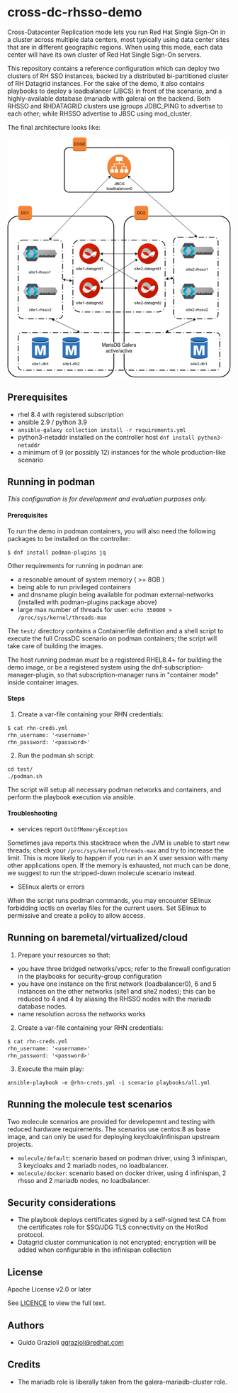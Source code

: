 # cross-dc-rhsso-demo

Cross-Datacenter Replication mode lets you run Red Hat Single Sign-On in a cluster across multiple data centers, most typically using data center sites that are in different geographic regions. When using this mode, each data center will have its own cluster of Red Hat Single Sign-On servers.

This repository contains a reference configuration which can deploy two clusters of RH SSO instances, backed by a distributed bi-partitioned cluster of RH Datagrid instances.
For the sake of the demo, it also contains playbooks to deploy a loadbalancer (JBCS) in front of the scenario, and a highly-available database (mariadb with galera) on the backend.
Both RHSSO and RHDATAGRID clusters use jgroups JDBC_PING to advertise to each other; while RHSSO advertise to JBSC using mod_cluster.

The final architecture looks like:

![Architecture diagram](./scenario.png)


## Prerequisites

* rhel 8.4 with registered subscription
* ansible 2.9 / python 3.9
* `ansible-galaxy collection install -r requirements.yml`
* python3-netaddr installed on the controller host `dnf install python3-netaddr`
* a minimum of 9 (or possibly 12) instances for the whole production-like scenario


## Running in podman

_This configuration is for development and evaluation purposes only._


#### Prerequisites

To run the demo in podman containers, you will also need the following packages to be installed on the controller:

```
$ dnf install podman-plugins jq
```

Other requirements for running in podman are:
* a resonable amount of system memory ( >= 8GB )
* being able to run privileged containers
* and dnsname plugin being available for podman external-networks (installed with podman-plugins package above)
* large max number of threads for user: `echo 350000 > /proc/sys/kernel/threads-max`

The `test/` directory contains a Containerfile definition and a shell script to execute the full CrossDC scenario on podman containers; the script
will take care of building the images.

The host running podman _must_ be a registered RHEL8.4+ for building the demo image, or be a registered system using the dnf-subscription-manager-plugin,
so that subscription-manager runs in "container mode" inside container images.


#### Steps

1. Create a var-file containing your RHN credentials:
```
$ cat rhn-creds.yml
rhn_username: '<username>'
rhn_password: '<password>'
```

2. Run the podman.sh script:
```
cd test/
./podman.sh
```

The script will setup all necessary podman networks and containers, and perform the playbook execution via ansible.


#### Troubleshooting

* services report `OutOfMemoryException`

Sometimes java reports this stacktrace when the JVM is unable to start new threads; check your `/proc/sys/kernel/threads-max` 
and try to increase the limit. This is more likely to happen if you run in an X user session with many other applications open.
If the memory is exhausted, not much can be done, we suggest to run the stripped-down molecule scenario instead.

* SElinux alerts or errors

When the script runs podman commands, you may encounter SElinux forbidding ioctls on overlay files for the current users.
Set SElinux to permissive and create a policy to allow access.


## Running on baremetal/virtualized/cloud

1. Prepare your resources so that:
  - you have three bridged networks/vpcs; refer to the firewall configuration in the playbooks for security-group configuration
  - you have one instance on the first network (loadbalancer0), 6 and 5 instances on the other networks (site1 and site2 nodes); this can be reduced to 4 and 4 by aliasing the RHSSO nodes with the mariadb database nodes.
  - name resolution across the networks works

2. Create a var-file containing your RHN credentials:
```
$ cat rhn-creds.yml
rhn_username: '<username>'
rhn_password: '<password>'
```

3. Execute the main play:
```
ansible-playbook -e @rhn-creds.yml -i scenario playbooks/all.yml
```


## Running the molecule test scenarios

Two molecule scenarios are provided for developemnt and testing with reduced hardware requirements. 
The scenarios use centos:8 as base image, and can only be used for deploying keycloak/infinispan upstream projects.

* `molecule/default`: scenario based on podman driver, using 3 infinispan, 3 keycloaks and 2 mariadb nodes, no loadbalancer.
* `molecule/docker`: scenario based on docker driver, using 4 infinispan, 2 rhsso and 2 mariadb nodes, no loadbalancer.


## Security considerations

* The playbook deploys certificates signed by a self-signed test CA from the certificates role for SSO/JDG TLS connectivity on the HotRod protocol.
* Datagrid cluster communication is not encrypted; encryption will be added when configurable in the infinispan collection


## License

Apache License v2.0 or later

See [LICENCE](LICENSE) to view the full text.


## Authors

* Guido Grazioli <ggraziol@redhat.com>


## Credits

* The mariadb role is liberally taken from the galera-mariadb-cluster role.

